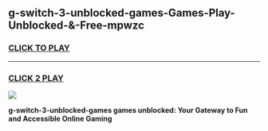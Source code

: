 
## g-switch-3-unblocked-games-Games-Play-Unblocked-&-Free-mpwzc
<h3>
<a href="https://premium76.site?title=g-switch-3-unblocked-games&ref=24A">CLICK TO PLAY</a></h3>
<hr>

<h3>
<a href="https://premium76.site?title=g-switch-3-unblocked-games&ref=24A">CLICK 2 PLAY</a>
  
</h3>

<a href="https://premium76.site?title=g-switch-3-unblocked-games&ref=24A"><img src="https://clearcache.store/games.png"></a>


**g-switch-3-unblocked-games games unblocked: Your Gateway to Fun and Accessible Online Gaming**
